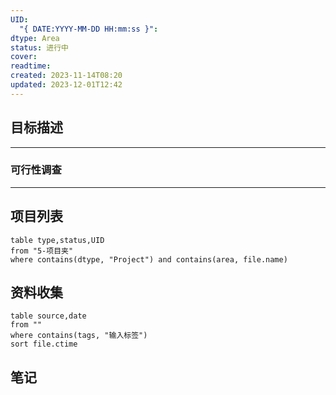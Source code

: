 ```yaml
---
UID:
  "{ DATE:YYYY-MM-DD HH:mm:ss }": 
dtype: Area
status: 进行中
cover: 
readtime: 
created: 2023-11-14T08:20
updated: 2023-12-01T12:42
---
```


## 目标描述



---
### 可行性调查



---
## 项目列表

```dataview
table type,status,UID
from "5-项目夹"   
where contains(dtype, "Project") and contains(area, file.name)
```


## 资料收集

```dataview
table source,date
from ""   
where contains(tags, "输入标签")
sort file.ctime
```

## 笔记